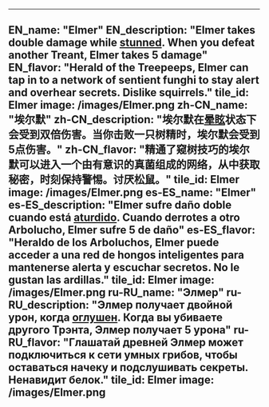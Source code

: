 ---

EN_name: "Elmer"
EN_description: "Elmer takes double damage while <u>stunned</u>.  When you defeat another Treant, Elmer takes 5 damage"
EN_flavor: "Herald of the Treepeeps, Elmer can tap in to a network of sentient funghi to stay alert and overhear secrets. Dislike squirrels."
tile_id: Elmer
image: /images/Elmer.png
zh-CN_name: "埃尔默"
zh-CN_description: "埃尔默在<u>晕眩</u>状态下会受到双倍伤害。当你击败一只树精时，埃尔默会受到5点伤害。"
zh-CN_flavor: "精通了窥树技巧的埃尔默可以进入一个由有意识的真菌组成的网络，从中获取秘密，时刻保持警惕。讨厌松鼠。"
tile_id: Elmer
image: /images/Elmer.png
es-ES_name: "Elmer"
es-ES_description: "Elmer sufre daño doble cuando está <u>aturdido</u>. Cuando derrotes a otro Arbolucho, Elmer sufre 5 de daño"
es-ES_flavor: "Heraldo de los Arboluchos, Elmer puede acceder a una red de hongos inteligentes para mantenerse alerta y escuchar secretos. No le gustan las ardillas."
tile_id: Elmer
image: /images/Elmer.png
ru-RU_name: "Элмер"
ru-RU_description: "Элмер получает двойной урон, когда <u>оглушен</u>. Когда вы убиваете другого Трэнта, Элмер получает 5 урона"
ru-RU_flavor: "Глашатай древней Элмер может подключиться к сети умных грибов, чтобы оставаться начеку и подслушивать секреты. Ненавидит белок."
tile_id: Elmer
image: /images/Elmer.png
---